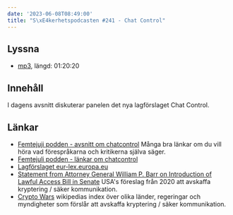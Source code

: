 ```yaml
---
date: '2023-06-08T08:49:00'
title: "S\xE4kerhetspodcasten #241 - Chat Control"
---
```

## Lyssna
* [mp3](https://traffic.libsyn.com/secure/sakerhetspodcasten/2023-05-10_chatcontrol2.mp3?dest-id=117848), längd: 01:20:20

## Innehåll
I dagens avsnitt diskuterar panelen det nya lagförslaget Chat Control.

## Länkar
* [Femtejuji podden - avsnitt om chatcontrol](https://podcasts.apple.com/se/podcast/5-juli-podden/id1122958236?i=1000603915086)
  Många bra länkar om du vill höra vad förespråkarna och kritikerna själva säger.
* [Femtejuli podden - länkar om chatcontrol](https://femtejuli.se/2023/02/13/chatcontrol-csa-regulation-enkelt-forklarad/)
* [Lagförslaget eur-lex.europa.eu](https://eur-lex.europa.eu/legal-content/EN/TXT/?uri=COM%3A2022%3A209%3AFIN&qid=1652451192472)
* [Statement from Attorney General William P. Barr on Introduction of Lawful Access Bill in Senate](https://www.justice.gov/opa/pr/statement-attorney-general-william-p-barr-introduction-lawful-access-bill-senate)
  USA's föreslag från 2020 att avskaffa kryptering / säker kommunikation.
* [Crypto Wars](https://en.wikipedia.org/wiki/Crypto_Wars)
  wikipedias index över olika länder, regeringar och myndigheter som förslår att avskaffa kryptering / säker kommunikation.
